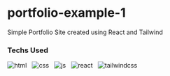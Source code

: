 # portfolio-example-1

Simple Portfolio Site created using React and Tailwind

### Techs Used

![html](https://img.shields.io/badge/HTML5-E34F26?style=for-the-badge&logo=html5&logoColor=white) &nbsp;
![css](https://img.shields.io/badge/CSS3-1572B6?style=for-the-badge&logo=css3&logoColor=white) &nbsp;
![js](https://img.shields.io/badge/JavaScript-323330?style=for-the-badge&logo=javascript&logoColor=F7DF1E) &nbsp;
![react](https://img.shields.io/badge/React-20232A?style=for-the-badge&logo=react&logoColor=61DAFB) &nbsp;
![tailwindcss](https://img.shields.io/badge/Tailwind_CSS-38B2AC?style=for-the-badge&logo=tailwind-css&logoColor=white)

<br>

